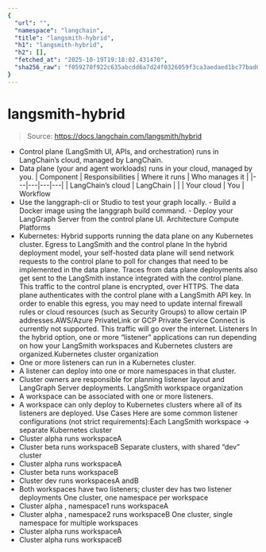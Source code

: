 ```yaml
---
{
  "url": "",
  "namespace": "langchain",
  "title": "langsmith-hybrid",
  "h1": "langsmith-hybrid",
  "h2": [],
  "fetched_at": "2025-10-19T19:18:02.431470",
  "sha256_raw": "f059270f922c635abcdd6a7d24f0326059f3ca3aedaed1bc77bad639bce23120"
}
---
```


# langsmith-hybrid

> Source: https://docs.langchain.com/langsmith/hybrid

- Control plane (LangSmith UI, APIs, and orchestration) runs in LangChain’s cloud, managed by LangChain.
- Data plane (your and agent workloads) runs in your cloud, managed by you.
| Component | Responsibilities | Where it runs | Who manages it |
|---|---|---|---|
| LangChain’s cloud | LangChain | |
| Your cloud | You |
Workflow
- Use the
langgraph-cli
or Studio to test your graph locally. - Build a Docker image using the
langgraph build
command. - Deploy your LangGraph Server from the control plane UI.
Architecture
Compute Platforms
- Kubernetes: Hybrid supports running the data plane on any Kubernetes cluster.
Egress to LangSmith and the control plane
In the hybrid deployment model, your self-hosted data plane will send network requests to the control plane to poll for changes that need to be implemented in the data plane. Traces from data plane deployments also get sent to the LangSmith instance integrated with the control plane. This traffic to the control plane is encrypted, over HTTPS. The data plane authenticates with the control plane with a LangSmith API key. In order to enable this egress, you may need to update internal firewall rules or cloud resources (such as Security Groups) to allow certain IP addresses.AWS/Azure PrivateLink or GCP Private Service Connect is currently not supported. This traffic will go over the internet.
Listeners
In the hybrid option, one or more “listener” applications can run depending on how your LangSmith workspaces and Kubernetes clusters are organized.Kubernetes cluster organization
- One or more listeners can run in a Kubernetes cluster.
- A listener can deploy into one or more namespaces in that cluster.
- Cluster owners are responsible for planning listener layout and LangGraph Server deployments.
LangSmith workspace organization
- A workspace can be associated with one or more listeners.
- A workspace can only deploy to Kubernetes clusters where all of its listeners are deployed.
Use Cases
Here are some common listener configurations (not strict requirements):Each LangSmith workspace → separate Kubernetes cluster
- Cluster
alpha
runs workspaceA
- Cluster
beta
runs workspaceB
Separate clusters, with shared “dev” cluster
- Cluster
alpha
runs workspaceA
- Cluster
beta
runs workspaceB
- Cluster
dev
runs workspacesA
andB
- Both workspaces have two listeners; cluster
dev
has two listener deployments
One cluster, one namespace per workspace
- Cluster
alpha
, namespace1
runs workspaceA
- Cluster
alpha
, namespace2
runs workspaceB
One cluster, single namespace for multiple workspaces
- Cluster
alpha
runs workspaceA
- Cluster
alpha
runs workspaceB